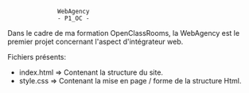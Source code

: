                   WebAgency
                  - P1_OC -

Dans le cadre de ma formation OpenClassRooms,
la WebAgency est le premier projet concernant l'aspect d'intégrateur web.

Fichiers présents:
 + index.html => Contenant la structure du site.
 + style.css => Contenant la mise en page / forme de la structure Html.
